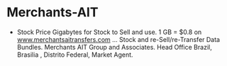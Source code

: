 # Merchants-AIT
- Stock Price Gigabytes for Stock to Sell and use.
1 GB = $0.8 on www.merchantsaitransfers.com ...
Stock and re-Sell/re-Transfer Data Bundles.
Merchants AIT Group and Associates.
Head Office Brazil, Brasilia , Distrito Federal, Market Agent.

